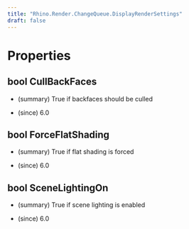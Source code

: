```yaml
---
title: "Rhino.Render.ChangeQueue.DisplayRenderSettings"
draft: false
---
```


# Properties
## bool CullBackFaces
- (summary) 
     True if backfaces should be culled
     
- (since) 6.0
## bool ForceFlatShading
- (summary) 
     True if flat shading is forced
     
- (since) 6.0
## bool SceneLightingOn
- (summary) 
     True if scene lighting is enabled
     
- (since) 6.0
